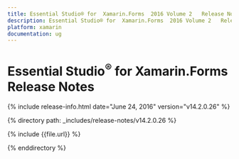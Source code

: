 ```yaml
---
title: Essential Studio® for  Xamarin.Forms  2016 Volume 2   Release Notes  
description: Essential Studio® for  Xamarin.Forms  2016 Volume 2   Release Notes  
platform: xamarin
documentation: ug
---
```


# Essential Studio<sup>®</sup> for  Xamarin.Forms  Release Notes  

{% include release-info.html date="June 24, 2016"  version="v14.2.0.26" %} 


{% directory path: _includes/release-notes/v14.2.0.26 %}

{% include {{file.url}} %}

{% enddirectory %}